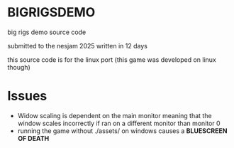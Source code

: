 # BIGRIGSDEMO
big rigs demo source code

submitted to the nesjam 2025 written in 12 days

this source code is for the linux port (this game was developed on linux though)

# Issues
- Widow scaling is dependent on the main monitor meaning that the window scales incorrectly if ran on a different monitor than monitor 0
- running the game without ./assets/ on windows causes a **BLUESCREEN OF DEATH**
